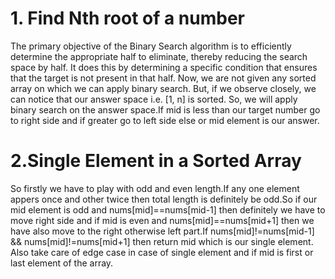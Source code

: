 # 1. Find Nth root of a number
The primary objective of the Binary Search algorithm is to efficiently determine the appropriate half to eliminate, thereby reducing the search space by half. It does this by determining a specific condition that ensures that the target is not present in that half.
Now, we are not given any sorted array on which we can apply binary search. But, if we observe closely, we can notice that our answer space i.e. [1, n] is sorted. So, we will apply binary search on the answer space.If mid is less than our target number go to right side and if greater go to left side else or mid element is our answer.

# 2.Single Element in a Sorted Array
So firstly we have to play with odd and even length.If any one element appers once and other twice then total length is definitely be odd.So if our mid element is odd and nums[mid]==nums[mid-1] then definitely we have to move right side and if mid is even and nums[mid]==nums[mid+1] then we have also move to the right otherwise left part.If nums[mid]!=nums[mid-1] && nums[mid]!=nums[mid+1] then return mid which is our single element. Also take care of edge case in case of single element and if mid is first or last element of the array.
